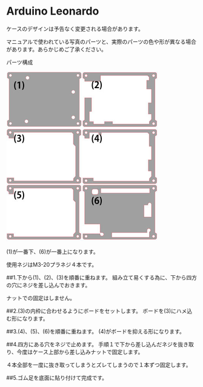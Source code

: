 # Arduino Leonardo

ケースのデザインは予告なく変更される場合があります。

マニュアルで使われている写真のパーツと、実際のパーツの色や形が異なる場合があります。あらかじめご了承ください。

パーツ構成

![](/img/1100_case/manual/arduino_leonardo_00.jpg)

(1)が一番下、(6)が一番上になります。

使用ネジはM3-20プラネジ４本です。

##1.下から(1)、(2)、(3)を順番に重ねます。
組み立て易くする為に、下から四方の穴にネジを差し込んでおきます。

ナットでの固定はしません。

##2.(3)の内枠に合わせるようにボードをセットします。
ボードを(3)にハメ込む形になります。

##3.(4)、(5)、(6)を順番に重ねます。
(4)がボードを抑える形になります。

##4.四方にある穴をネジで止めます。
手順１で下から差し込んだネジを抜き取り、今度はケース上部から差し込みナットで固定します。

４本全部を一度に抜き取ってしまうとズレてしまうので１本ずつ固定します。

##5.ゴム足を底面に貼り付けて完成です。